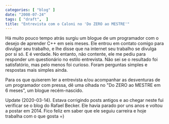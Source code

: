 ```yaml
---
categories: [ "blog" ]
date: "2008-07-24"
tags: [ "draft",  ]
title: "Entrevista com o Caloni no 'Do ZERO ao MESTRE'"
---
```

Há muito pouco tempo atrás surgiu um blogue de um programador com
o desejo de aprender C++ em seis meses. Ele entrou em contato comigo
para divulgar seu trabalho, e lhe disse que na internet seu trabalho
se divulga por si só. E é verdade. No entanto, não contente, ele me
pediu para responder um questionário no estilo entrevista. Não sei
se o resultado foi satisfatório, mas pelo menos foi curioso. Foram
perguntas simples e respostas mais simples ainda.

Para os que quiserem ler a entrevista e/ou acompanhar as desventuras
de um programador com pressa, dê uma olhada no "Do ZERO ao MESTRE em
6 meses", um blogue recém-nascido.

Update (2020-03-14). Estava corrigindo posts antigos e ao chegar neste
fui verificar se o blog do Rafael Becker. Ele havia parado por uns anos
e voltou a postar em 2014. Fico feliz em saber que ele seguiu carreira
e hoje trabalha com o que gosta =)

